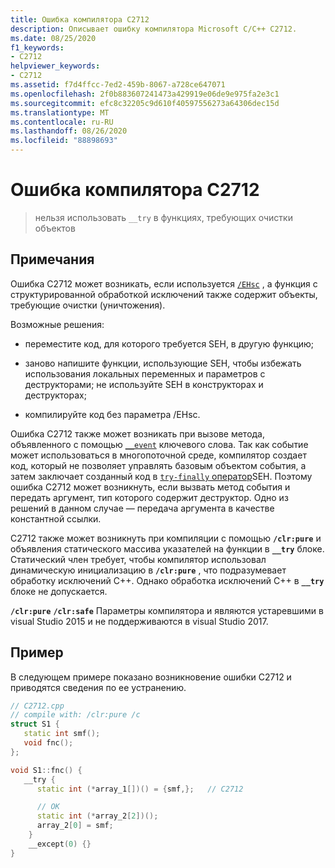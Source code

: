 ```yaml
---
title: Ошибка компилятора C2712
description: Описывает ошибку компилятора Microsoft C/C++ C2712.
ms.date: 08/25/2020
f1_keywords:
- C2712
helpviewer_keywords:
- C2712
ms.assetid: f7d4ffcc-7ed2-459b-8067-a728ce647071
ms.openlocfilehash: 2f0b883607241473a429919e06de9e975fa2e3c1
ms.sourcegitcommit: efc8c32205c9d610f40597556273a64306dec15d
ms.translationtype: MT
ms.contentlocale: ru-RU
ms.lasthandoff: 08/26/2020
ms.locfileid: "88898693"
---
```

# <a name="compiler-error-c2712"></a>Ошибка компилятора C2712

> нельзя использовать `__try` в функциях, требующих очистки объектов

## <a name="remarks"></a>Примечания

Ошибка C2712 может возникать, если используется [`/EHsc`](../../build/reference/eh-exception-handling-model.md) , а функция с структурированной обработкой исключений также содержит объекты, требующие очистки (уничтожения).

Возможные решения:

- переместите код, для которого требуется SEH, в другую функцию;

- заново напишите функции, использующие SEH, чтобы избежать использования локальных переменных и параметров с деструкторами; не используйте SEH в конструкторах и деструкторах;

- компилируйте код без параметра /EHsc.

Ошибка C2712 также может возникать при вызове метода, объявленного с помощью [`__event`](../../cpp/event.md) ключевого слова. Так как событие может использоваться в многопоточной среде, компилятор создает код, который не позволяет управлять базовым объектом события, а затем заключает созданный код в [ `try-finally` оператор](../../cpp/try-finally-statement.md)SEH. Поэтому ошибка C2712 может возникнуть, если вызвать метод события и передать аргумент, тип которого содержит деструктор. Одно из решений в данном случае — передача аргумента в качестве константной ссылки.

C2712 также может возникнуть при компиляции с помощью **`/clr:pure`** и объявления статического массива указателей на функции в **`__try`** блоке. Статический член требует, чтобы компилятор использовал динамическую инициализацию в **`/clr:pure`** , что подразумевает обработку исключений C++. Однако обработка исключений C++ в **`__try`** блоке не допускается.

**`/clr:pure`** **`/clr:safe`** Параметры компилятора и являются устаревшими в visual Studio 2015 и не поддерживаются в visual Studio 2017.

## <a name="example"></a>Пример

В следующем примере показано возникновение ошибки C2712 и приводятся сведения по ее устранению.

```cpp
// C2712.cpp
// compile with: /clr:pure /c
struct S1 {
   static int smf();
   void fnc();
};

void S1::fnc() {
   __try {
      static int (*array_1[])() = {smf,};   // C2712

      // OK
      static int (*array_2[2])();
      array_2[0] = smf;
    }
    __except(0) {}
}
```
